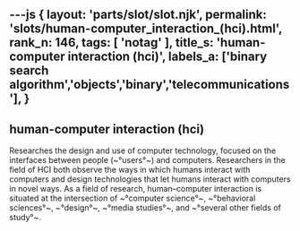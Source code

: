 ---js
{
  layout: 'parts/slot/slot.njk',
  permalink: 'slots/human-computer_interaction_(hci).html',
  rank_n: 146,
  tags: [ 'notag' ],
  title_s: 'human-computer interaction (hci)',
  labels_a: ['binary search algorithm','objects','binary','telecommunications'],
}
---
## human-computer interaction (hci)

Researches the design and use of computer technology, focused on the interfaces between people (~°users°~) and computers. Researchers in the field of HCI both observe the ways in which humans interact with computers and design technologies that let humans interact with computers in novel ways. As a field of research, human–computer interaction is situated at the intersection of ~°computer science°~, ~°behavioral sciences°~, ~°design°~, ~°media studies°~, and ~°several other fields of study°~.
